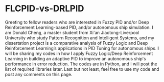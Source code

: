# FLCPID-vs-DRLPID

Greeting to fellow readers who are interested in Fuzzy PID and/or Deep Reinforcement Learning-based PID, and/or autonomous ship simulation. I am Donald Cheng, a master student from Xi'an Jiaotong-Liverpool University who study Pattern Recognition and Intelligent Systems, and my dissertation project is a comparative analysis of Fuzzy Logic and Deep Reinforcement Learning’s applications in PID Tuning for autonomous ships. I will be sharing my codes in how I apply Fuzzy Logic/Deep Reinforcement Learning in building an adaptive PID to improve an autonomous ship's performance in error reduction. The codes are in Python, and I will post the list of required libraries later. Last but not least, feel free to use my code and post any comments on this page.
